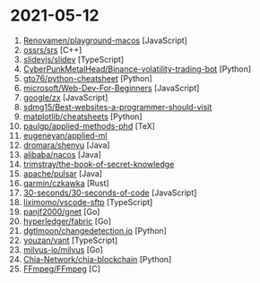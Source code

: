 # 2021-05-12

1. [Renovamen/playground-macos](https://github.com/Renovamen/playground-macos "My portfolio website simulating macOS's GUI, developed with React and tailwindcss.") [JavaScript]
2. [ossrs/srs](https://github.com/ossrs/srs "SRS is a simple, high efficiency and realtime video server, supports RTMP/WebRTC/HLS/HTTP-FLV/SRT/GB28181.") [C++]
3. [slidevjs/slidev](https://github.com/slidevjs/slidev "Presentation Slides for Developers (Public Beta 🎉)") [TypeScript]
4. [CyberPunkMetalHead/Binance-volatility-trading-bot](https://github.com/CyberPunkMetalHead/Binance-volatility-trading-bot "This is a fully functioning Binance trading bot that measures the volatility of every coin on Binance and places trades with the highest gaining coins If you like this project consider donating though the Brave browser to allow me to continuously improve the script.") [Python]
5. [gto76/python-cheatsheet](https://github.com/gto76/python-cheatsheet "Comprehensive Python Cheatsheet") [Python]
6. [microsoft/Web-Dev-For-Beginners](https://github.com/microsoft/Web-Dev-For-Beginners "24 Lessons, 12 Weeks, Get Started as a Web Developer") [JavaScript]
7. [google/zx](https://github.com/google/zx "A tool for writing better scripts") [JavaScript]
8. [sdmg15/Best-websites-a-programmer-should-visit](https://github.com/sdmg15/Best-websites-a-programmer-should-visit "🔗 Some useful websites for programmers.") 
9. [matplotlib/cheatsheets](https://github.com/matplotlib/cheatsheets "Official Matplotlib cheat sheets") [Python]
10. [paulgp/applied-methods-phd](https://github.com/paulgp/applied-methods-phd "Repo for Yale Applied Empirical Methods PHD Course") [TeX]
11. [eugeneyan/applied-ml](https://github.com/eugeneyan/applied-ml "📚 Papers & tech blogs by companies sharing their work on data science & machine learning in production.") 
12. [dromara/shenyu](https://github.com/dromara/shenyu "High-Performance Java API Gateway") [Java]
13. [alibaba/nacos](https://github.com/alibaba/nacos "an easy-to-use dynamic service discovery, configuration and service management platform for building cloud native applications.") [Java]
14. [trimstray/the-book-of-secret-knowledge](https://github.com/trimstray/the-book-of-secret-knowledge "A collection of inspiring lists, manuals, cheatsheets, blogs, hacks, one-liners, cli/web tools and more.") 
15. [apache/pulsar](https://github.com/apache/pulsar "Apache Pulsar - distributed pub-sub messaging system") [Java]
16. [qarmin/czkawka](https://github.com/qarmin/czkawka "Multi functional app to find duplicates, empty folders, similar images etc.") [Rust]
17. [30-seconds/30-seconds-of-code](https://github.com/30-seconds/30-seconds-of-code "Short JavaScript code snippets for all your development needs") [JavaScript]
18. [liximomo/vscode-sftp](https://github.com/liximomo/vscode-sftp "Super fast sftp/ftp extension for VS Code") [TypeScript]
19. [panjf2000/gnet](https://github.com/panjf2000/gnet "🚀 gnet is a high-performance, lightweight, non-blocking, event-driven networking framework written in pure Go./ gnet 是一个高性能、轻量级、非阻塞的事件驱动 Go 网络框架。") [Go]
20. [hyperledger/fabric](https://github.com/hyperledger/fabric "Hyperledger Fabric is an enterprise-grade permissioned distributed ledger framework for developing solutions and applications. Its modular and versatile design satisfies a broad range of industry use cases. It offers a unique approach to consensus that enables performance at scale while preserving privacy.") [Go]
21. [dgtlmoon/changedetection.io](https://github.com/dgtlmoon/changedetection.io "changedetection.io - The best and simplest self-hosted website change detection monitoring service. An alternative to Visualping, Watchtower etc. Designed for simplicity - the main goal is to simply monitor which websites had a text change. Open source web page change detection.") [Python]
22. [youzan/vant](https://github.com/youzan/vant "Lightweight Mobile UI Components built on Vue") [TypeScript]
23. [milvus-io/milvus](https://github.com/milvus-io/milvus "An open source embedding vector similarity search engine powered by Faiss, NMSLIB and Annoy") [Go]
24. [Chia-Network/chia-blockchain](https://github.com/Chia-Network/chia-blockchain "Chia blockchain python implementation (full node, farmer, harvester, timelord, and wallet)") [Python]
25. [FFmpeg/FFmpeg](https://github.com/FFmpeg/FFmpeg "Mirror of https://git.ffmpeg.org/ffmpeg.git") [C]
